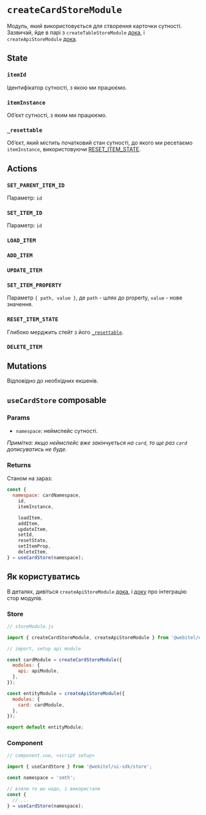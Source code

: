 # `createCardStoreModule`

Модуль, який використовується для створення карточки сутності.
Зазвичай, йде в парі з `createTableStoreModule` [дока](../createTableStoreModule/Readme.md),
i `createApiStoreModule` [дока](../createApiStoreModule/Readme.md).

## State

### `itemId`

Ідентифікатор сутності, з якою ми працюємо.

### `itemInstance`

Обʼєкт сутності, з яким ми працюємо.

### `_resettable`

Обʼєкт, який містить початковий стан сутності, до якого ми ресетаємо `itemInstance`, використовуючи
[RESET_ITEM_STATE](#RESET_ITEM_STATE).

## Actions

### `SET_PARENT_ITEM_ID`

Параметр: `id`

### `SET_ITEM_ID`

Параметр: `id`

### `LOAD_ITEM`

### `ADD_ITEM`

### `UPDATE_ITEM`

### `SET_ITEM_PROPERTY`

Параметр `{ path, value }`, де `path` - шлях до property, `value` - нове значення.

### `RESET_ITEM_STATE`

Глибоко мерджить стейт з його [`_resettable`](#_resettable).

### `DELETE_ITEM`

## Mutations

Відповідно до необхідних екшенів.

## `useCardStore` composable

### Params

* `namespace`: неймспейс сутності.

_Примітка: якщо неймспейс вже закінчується на `card`, то ще раз `card` дописуватись не буде._

### Returns

Станом на зараз:

```javascript
const {
  namespace: cardNamespace,
    id,
    itemInstance,

    loadItem,
    addItem,
    updateItem,
    setId,
    resetState,
    setItemProp,
    deleteItem,
} = useCardStore(namespace);
```

## Як користуватись

В деталях, дивіться `createApiStoreModule` [дока](../createApiStoreModule/Readme.md),
i [доку](../../../docs/how-to/Integration%20between%20store%20modules/Readme.md) про інтеграцію стор модулів.

### Store

```javascript
// storeModule.js

import { createCardStoreModule, createApiStoreModule } from '@webitel/ui-sdk/store';

// import, setup api module

const cardModule = createCardStoreModule({
  modules: {
    api: apiModule,
  },
});

const entityModule = createApiStoreModule({
  modules: {
    card: cardModule,
  },
});

export default entityModule;
```

### Component

```javascript
// component.vue, <script setup>

import { useCardStore } from '@webitel/ui-sdk/store';

const namespace = 'smth';

// взяли то шо надо, і використали
const {
  // ...
} = useCardStore(namespace);
```
